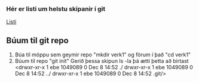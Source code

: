 ### Hér er listi um helstu skipanir í git

[Listi](https://git-scm.com/docs)

## Búum til git repo
1. Búa til möppu sem geymir repo "mkdir verk1" og förum í það "cd verk1"
2. Búum til repo "git init"
   Gerið þessa skipun ls -la þá ætti þetta að birtast
   <drwxr-xr-x 1 ebe 1049089 0 Dec  8 14:52 ./
   drwxr-xr-x 1 ebe 1049089 0 Dec  8 14:52 ../
   drwxr-xr-x 1 ebe 1049089 0 Dec  8 14:52 .git/>

